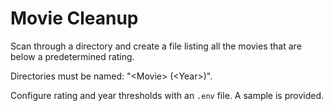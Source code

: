 # Movie Cleanup

Scan through a directory and create a file listing all the movies that are below a predetermined rating.  

Directories must be named: "\<Movie> (\<Year>)".

Configure rating and year thresholds with an `.env` file. A sample is provided.
